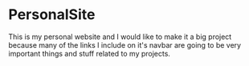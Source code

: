 PersonalSite
============

This is my personal website and I would like to make it a big project because many of the links I include on it's navbar are going to be very important things and stuff related to my projects.
